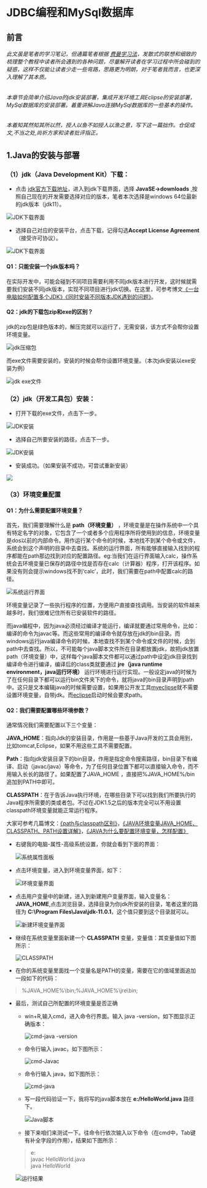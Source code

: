 # JDBC编程和MySql数据库
## 前言
  ###### 此文虽是笔者的学习笔记，但通篇笔者根据 [费曼学习法](https://wiki.mbalib.com/wiki/%E8%B4%B9%E6%9B%BC%E5%AD%A6%E4%B9%A0%E6%B3%95)，发散式的联想和细致的梳理整个教程中读者所会遇到的各种问题，尽量解开读者在学习过程中所会碰到的疑惑，这样不仅能让读者少走一些弯路，思路更为明朗，对于笔者我而言，也更深入理解了其本质。
  ###### 本章节会简单介绍Java的jdk安装部署，集成开发环境工具Eclipse的安装部署，MySql数据库的安装部署。着重讲解Java连接MySql数据库的一些基本的操作。
  ###### 本着知其然知其所以然，授人以鱼不如授人以渔之意，写下这一篇拙作。仓促成文,不当之处,尚祈方家和读者批评指正。
## 1.Java的安装与部署
### （1）jdk（Java Development Kit）下载：
  - 点击 [jdk官方下载地址](https://www.oracle.com/technetwork/java/javase/downloads/jdk11-downloads-5066655.html)，进入到jdk下载界面，选择 **JavaSE->downloads** ,按照自己现在的开发需要选择对应的版本，笔者本次选择是windows 64位最新的jdk版本（jdk11）。

  ![](https://i.loli.net/2018/12/09/5c0d39d5ea829.png "JDK下载界面")

  - 选择自己对应的安装平台，点击下载，记得勾选**Accept License Agreement**（接受许可协议）。

  ![](https://i.loli.net/2018/12/09/5c0d384044bde.png "JDK下载界面")

#### Q1：只能安装一个jdk版本吗？
  在实际开发中，可能会碰到不同项目需要利用不同jdk版本进行开发，这时候就需要我们安装不同jdk版本，实现不同项目进行jdk切换。在这里，可参考博文[《一台电脑如何配置多个JDK》](https://blog.csdn.net/qq_26545305/article/details/66472521)[《同时安装不同版本JDK遇到的问题》](http://www.cnblogs.com/lojun/p/9664519.html)。

#### Q2：jdk的下载包zip和exe的区别？
  jdk的zip包是绿色版本的，解压完就可以运行了，无需安装，该方式不会帮你设置环境变量。

  ![jdk压缩包](https://i.loli.net/2018/12/10/5c0e611795fa0.png)

  而exe文件需要安装的，安装的时候会帮你设置环境变量。（本次jdk安装以exe安装为例）

  ![jdk exe文件](https://i.loli.net/2018/12/10/5c0e61912d769.png)

### （2）jdk（开发工具包）安装：

  - 打开下载的exe文件，点击下一步。       

  ![](https://i.loli.net/2018/12/10/5c0d3f9e68c00.png "JDK安装")  

  - 选择自己所要安装的路径，点击下一步。  

  ![](https://i.loli.net/2018/12/10/5c0d404b9b13f.png "JDK安装")   

  - 安装成功。（如果安装不成功，可尝试重新安装）

  ![](https://i.loli.net/2018/12/10/5c0d40ff5a386.png)

### （3）环境变量配置
#### Q1：为什么需要配置环境变量？
   首先，我们需要理解什么是 **path（环境变量）** ，环境变量是在操作系统中一个具有特定名字的对象，它包含了一个或者多个应用程序所将使用到的信息，环境变量是dos以前的内部命令。用作运行某个命令的时候，本地找不到某个命令或文件，系统会到这个声明的目录中去查找。系统的运行界面，所有能够直接输入找到的程序都能在path那边找到对应的配置路径。eg:当我们在运行界面输入calc，操作系统会去环境变量已保存的路径中找是否存在calc（计算器）程序，打开该程序。如果没有则会提示windows找不到‘calc’，此时，我们需要在path中配置calc的路径。

  ![系统运行界面](https://i.loli.net/2018/12/10/5c0e696f550ac.png)

  环境变量记录了一些执行程序的位置，方便用户直接查找调用。当安装的软件越来越多时，我们很难记住所有已安装软件的路径。

  而java编程中，因为java必须经过编译才能运行，编译就要通过常用命令，比如：编译的命令为javac等。而这些常用的编译命令就存放在jdk的bin目录。而windows运行java编译命令的时候，本地查找不到某个命令或文件的时候，会到path中去查找。所以，不可能每个java脚本文件所在目录都放置jdk，故把jdk放置path（环境变量）中，这样每个java脚本文件都可以通过path中设定jdk目录找到编译命令进行编译，编译后的class类就要通过 **jre（java runtime environment，java运行环境）** 运行环境进行运行实现。一般设定java的时候为了在任何目录下都可以运行bin文件夹下的命令，就将java的bin目录声明到path中。这只是文本编辑java的时候需要设置，如果用公开发工具[myeclipse](http://www.myeclipsecn.com/)就不需要设置环境变量，自带jdk。而[eclipse](https://www.eclipse.org/)启动时候会要求path。

#### Q2：我们需要配置哪些环境参数？
  通常情况我们需要配置以下三个变量：

   **JAVA_HOME**：指向Jdk的安装目录，作用是一些基于Java开发的工具会用到，比如tomcat,Eclipse，如果不用这些工具不需要配置。

   **Path**：指向jdk安装目录下的bin目录，作用是指定命令搜索路径，bin目录下有编译、启动（javac/java）等命令，为了任何目录位置下都可以直接输入命令，而不用输入长长的路径了。如果配置了JAVA_HOME ，直接把%JAVA_HOME%/bin追加到PATH中即可。

   **CLASSPATH**：在于告诉Java执行环境，在哪些目录下可以找到我们所要执行的Java程序所需要的类或者包。不过在JDK1.5之后的版本完全可以不用设置classpath环境变量就能正常运行程序。

大家可参考几篇博文：[《path与classpath区别》](https://blog.csdn.net/zhaihao1996/article/details/78387676)，[《JAVA环境变量JAVA_HOME、CLASSPATH、PATH设置详解》](https://www.cnblogs.com/Wjh794010585/articles/6582079.html)，[《JAVA为什么要配置环境变量，怎样配置》](https://www.cnblogs.com/zhangpengshou/p/4232204.html)

- 右键我的电脑-属性-高级系统设置，你就会看到下面的界面：

  ![系统属性面板](https://i.loli.net/2018/12/10/5c0e76186920d.png)

- 点击环境变量，进入到环境变量界面，如下：

  ![环境变量界面](https://i.loli.net/2018/12/10/5c0e77086eaa5.png)

- 点击用户变量中的新建，进入到新建用户变量界面，输入变量名：**JAVA_HOME**,点击浏览目录，选择目录为你jdk所安装的目录，笔者这里的路径为 **C:\Program Files\Java\jdk-11.0.1**，这个值只要到这个目录就可以。

  ![新建环境变量界面](https://i.loli.net/2018/12/10/5c0e7b340336b.png)

- 继续在系统变量里面新建一个 **CLASSPATH** 变量，变量值：其变量值如下图所示：

  ![CLASSPATH](https://i.loli.net/2018/12/10/5c0e82341ec08.png)

- 在你的系统变量里面找一个变量名是PATH的变量，需要在它的值域里面追加一段如下的代码：
> %JAVA_HOME%\bin;%JAVA_HOME%\jre\bin;

- 最后，测试自己所配置的环境变量是否正确
  - win+R,输入cmd，进入命令行界面。输入 java -version，如下图显示正确版本：

    ![cmd-java -version](https://i.loli.net/2018/12/10/5c0e8c47d086e.png)

  - 命令行输入 javac，如下图所示：

    ![cmd-Javac](https://i.loli.net/2018/12/10/5c0e8cc60837c.png)

  - 命令行输入 java，如下图所示：

    ![cmd-java](https://i.loli.net/2018/12/10/5c0e8d69ab34b.png)

  - 写一段代码验证一下，我将写的java脚本放在 **e:/HelloWorld.java** 路径下。

    ![Java脚本](https://i.loli.net/2018/12/11/5c0e8e9f6983d.png)

  -  接下来咱们来测试一下。往命令行依次输入以下命令（在cmd中，Tab键有补全字段的作用），结果如下图所示：
  > e:     
  > javac HelloWorld.java    
  > java HelloWorld

   ![运行结果](https://i.loli.net/2018/12/11/5c0e8fbdc4d63.png)
